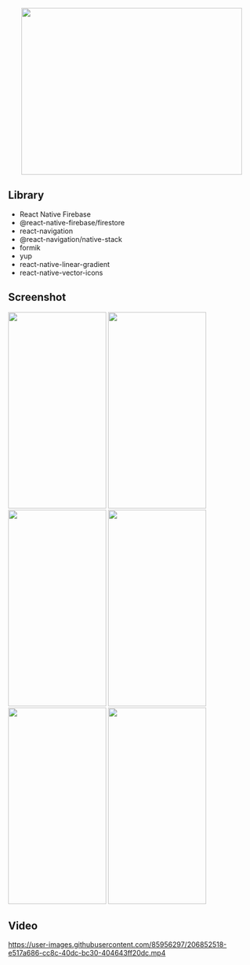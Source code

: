 
<p align="center" >
<img width="450" height="340" src="https://user-images.githubusercontent.com/85956297/204238460-fa09ee72-95d4-4fe2-b43e-956cf1bde612.png">
</p>

## Library
- React Native Firebase
- @react-native-firebase/firestore
- react-navigation
- @react-navigation/native-stack
- formik
- yup
- react-native-linear-gradient
- react-native-vector-icons

## Screenshot
<p>
  <img width="200" height="400" src="https://user-images.githubusercontent.com/85956297/204236835-b1275c7d-38b3-46ac-9984-475ae2c7de3a.png">
  <img width="200" height="400" src="https://user-images.githubusercontent.com/85956297/204236880-d73e3caf-ff3b-4641-9cc8-7f96f5bf08b4.png">
  <img width="200" height="400" src="https://user-images.githubusercontent.com/85956297/204236908-8e2f9318-c0fa-4285-98ad-6dd6d0750bbb.png">
  <img width="200" height="400" src="https://user-images.githubusercontent.com/85956297/204236947-dcd13692-d49c-4a88-86f2-5224b37f0eea.png">
  <img width="200" height="400" src="https://user-images.githubusercontent.com/85956297/204237002-fb614179-4dcc-4ad2-ab94-e49e71336190.png"> 
  <img width="200" height="400" src="https://user-images.githubusercontent.com/85956297/206852500-c8ea0b41-64ee-4aa3-a803-bca4cddf38a5.png">
</p>

## Video 

https://user-images.githubusercontent.com/85956297/206852518-e517a686-cc8c-40dc-bc30-404643ff20dc.mp4
